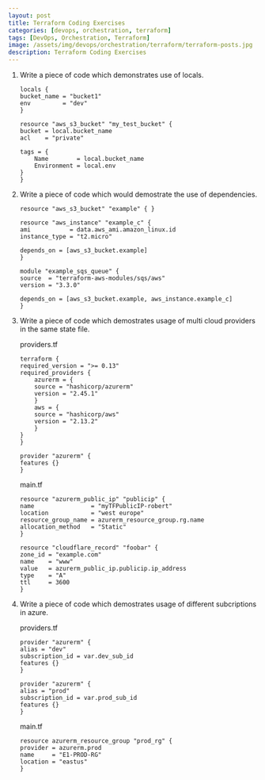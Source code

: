 ```yaml
---
layout: post
title: Terraform Coding Exercises
categories: [devops, orchestration, terraform]
tags: [DevOps, Orchestration, Terraform]
image: /assets/img/devops/orchestration/terraform/terraform-posts.jpg
description: Terraform Coding Exercises
---
```


1. Write a piece of code which demonstrates use of locals.

    ```hcl
    locals {
    bucket_name = "bucket1"
    env         = "dev"
    }

    resource "aws_s3_bucket" "my_test_bucket" {
    bucket = local.bucket_name
    acl    = "private"
    
    tags = {
        Name        = local.bucket_name
        Environment = local.env
    }
    }
    ```

2. Write a piece of code which would demostrate the use of dependencies.

    ```hcl
    resource "aws_s3_bucket" "example" { }

    resource "aws_instance" "example_c" {
    ami           = data.aws_ami.amazon_linux.id
    instance_type = "t2.micro"

    depends_on = [aws_s3_bucket.example]
    }

    module "example_sqs_queue" {
    source  = "terraform-aws-modules/sqs/aws"
    version = "3.3.0"

    depends_on = [aws_s3_bucket.example, aws_instance.example_c]
    }
    ```

3. Write a piece of code which demostrates usage of multi cloud providers in the same state file.

    providers.tf
    ```hcl
    terraform {
    required_version = ">= 0.13"
    required_providers {
        azurerm = {
        source = "hashicorp/azurerm"
        version = "2.45.1"
        }
        aws = {
        source = "hashicorp/aws"
        version = "2.13.2"
        }
    }
    }

    provider "azurerm" {
    features {}
    }
    ```

    main.tf
    ```hcl
    resource "azurerm_public_ip" "publicip" {
    name                = "myTFPublicIP-robert"
    location            = "west europe"
    resource_group_name = azurerm_resource_group.rg.name
    allocation_method   = "Static"
    }

    resource "cloudflare_record" "foobar" {
    zone_id = "example.com"
    name    = "www"
    value   = azurerm_public_ip.publicip.ip_address
    type    = "A"
    ttl     = 3600
    }
    ```

4. Write a piece of code which demostrates usage of different subcriptions in azure.

    providers.tf
    ```hcl
    provider "azurerm" {
    alias = "dev"
    subscription_id = var.dev_sub_id
    features {}
    }

    provider "azurerm" {
    alias = "prod"
    subscription_id = var.prod_sub_id
    features {}
    }
    ```

    main.tf
    ```hcl
    resource azurerm_resource_group "prod_rg" {
    provider = azurerm.prod
    name     = "E1-PROD-RG"
    location = "eastus"
    }
    ```